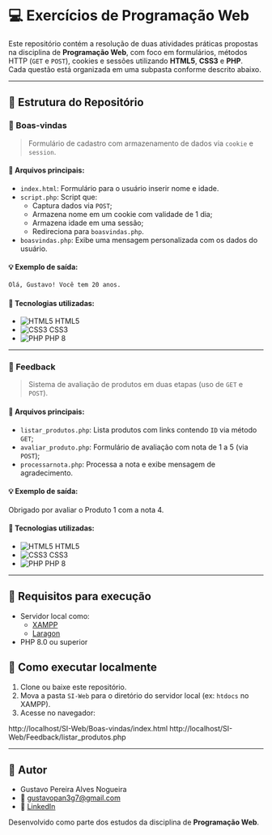 # 💻 Exercícios de Programação Web

Este repositório contém a resolução de duas atividades práticas propostas na disciplina de **Programação Web**, com foco em formulários, métodos HTTP (`GET` e `POST`), cookies e sessões utilizando **HTML5**, **CSS3** e **PHP**.  
Cada questão está organizada em uma subpasta conforme descrito abaixo.

---

## 📁 Estrutura do Repositório

### 📂 Boas-vindas
> Formulário de cadastro com armazenamento de dados via `cookie` e `session`.

#### 📄 Arquivos principais:
- `index.html`: Formulário para o usuário inserir nome e idade.
- `script.php`: Script que:
  - Captura dados via `POST`;
  - Armazena nome em um cookie com validade de 1 dia;
  - Armazena idade em uma sessão;
  - Redireciona para `boasvindas.php`.
- `boasvindas.php`: Exibe uma mensagem personalizada com os dados do usuário.

#### 💡 Exemplo de saída:
```bash
Olá, Gustavo! Você tem 20 anos.
```


#### 🧪 Tecnologias utilizadas:
- ![HTML5](https://img.shields.io/badge/-HTML5-E34F26?logo=html5&logoColor=white&style=flat) HTML5  
- ![CSS3](https://img.shields.io/badge/-CSS3-1572B6?logo=css3&logoColor=white&style=flat) CSS3  
- ![PHP](https://img.shields.io/badge/-PHP-777BB4?logo=php&logoColor=white&style=flat) PHP 8

---

### 📂 Feedback
> Sistema de avaliação de produtos em duas etapas (uso de `GET` e `POST`).

#### 📄 Arquivos principais:
- `listar_produtos.php`: Lista produtos com links contendo `ID` via método `GET`;
- `avaliar_produto.php`: Formulário de avaliação com nota de 1 a 5 (via `POST`);
- `processarnota.php`: Processa a nota e exibe mensagem de agradecimento.

#### 💡 Exemplo de saída:

Obrigado por avaliar o Produto 1 com a nota 4.

#### 🧪 Tecnologias utilizadas:
- ![HTML5](https://img.shields.io/badge/-HTML5-E34F26?logo=html5&logoColor=white&style=flat) HTML5  
- ![CSS3](https://img.shields.io/badge/-CSS3-1572B6?logo=css3&logoColor=white&style=flat) CSS3  
- ![PHP](https://img.shields.io/badge/-PHP-777BB4?logo=php&logoColor=white&style=flat) PHP 8

---

## 🧰 Requisitos para execução

- Servidor local como:
  - [XAMPP](https://www.apachefriends.org/)
  - [Laragon](https://laragon.org/)
- PHP 8.0 ou superior

## 🚀 Como executar localmente

1. Clone ou baixe este repositório.
2. Mova a pasta `SI-Web` para o diretório do servidor local (ex: `htdocs` no XAMPP).
3. Acesse no navegador:

http://localhost/SI-Web/Boas-vindas/index.html
http://localhost/SI-Web/Feedback/listar_produtos.php

---

## 📝 Autor
- Gustavo Pereira Alves Nogueira
- 📧 gustavopan3g7@gmail.com
- 🔗 [LinkedIn](https://www.linkedin.com/in/gustavo-alves-nogueira)

Desenvolvido como parte dos estudos da disciplina de **Programação Web**.